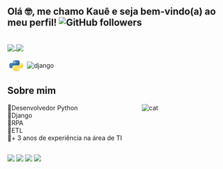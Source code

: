 ## Olá 🤓, me chamo Kauê e seja bem-vindo(a) ao meu perfil! ![GitHub followers](https://img.shields.io/github/followers/kauesv?style=social)

<br>

<a href="https://github.com/anuraghazra/github-readme-stats">
  <img align="center" src="https://github-readme-stats.vercel.app/api?username=kauesv&count_private=true&show_icons=true&theme=dark" />
</a>
<a href="https://github.com/anuraghazra/github-readme-stats">
  <img align="center" src="https://github-readme-stats.vercel.app/api/top-langs/?username=kauesv&layout=compact&count_private=true&show_icons=true&theme=dark" />
</a>

<div style="display: inline_block"><br>
  <img align="center" alt="Python" height="30" width="40" src="https://raw.githubusercontent.com/devicons/devicon/master/icons/python/python-original.svg">
  <img align="center" alt="django" height="50" width="50" src="https://cdn.jsdelivr.net/gh/devicons/devicon/icons/django/django-plain-wordmark.svg" />
</div>

## Sobre mim
<img align="right" alt="cat" height="170" width="200" src="https://i.giphy.com/media/r7Y17m4862kdW/giphy.webp">
🔸️Desenvolvedor Python<br/>
🔸️Django<br/>
🔸️RPA<br/>
🔸️ETL<br/>
🔸️+ 3 anos de experiência na área de TI<br/>

  ##
 
<div> 
  <a href="https://instagram.com/kaue_sv_" target="_blank"><img src="https://img.shields.io/badge/-Instagram-%23E4405F?style=for-the-badge&logo=instagram&logoColor=white" target="_blank"></a>
 <a href="https://discord.gg" target="_blank"><img src="https://img.shields.io/badge/Discord-7289DA?style=for-the-badge&logo=discord&logoColor=white" target="_blank"></a> 
  <a href = "mailto:kauesousavieira534@gmail.com"><img src="https://img.shields.io/badge/-Gmail-%23333?style=for-the-badge&logo=gmail&logoColor=white" target="_blank"></a>
  <a href="https://www.linkedin.com/in/kaue-sousa-vieira/" target="_blank"><img src="https://img.shields.io/badge/-LinkedIn-%230077B5?style=for-the-badge&logo=linkedin&logoColor=white" target="_blank"></a> 
</div>
